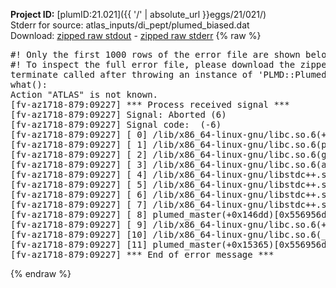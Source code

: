 **Project ID:** [plumID:21.021]({{ '/' | absolute_url }}eggs/21/021/)  
Stderr for source:  atlas_inputs/di_pept/plumed_biased.dat   
Download: [zipped raw stdout](plumed_biased.dat.plumed_master.stdout.txt.zip) - [zipped raw stderr](plumed_biased.dat.plumed_master.stderr.txt.zip) 
{% raw %}
<pre>
#! Only the first 1000 rows of the error file are shown below
#! To inspect the full error file, please download the zipped raw stderr file above
terminate called after throwing an instance of 'PLMD::Plumed::Exception'
what():
Action "ATLAS" is not known.
[fv-az1718-879:09227] *** Process received signal ***
[fv-az1718-879:09227] Signal: Aborted (6)
[fv-az1718-879:09227] Signal code:  (-6)
[fv-az1718-879:09227] [ 0] /lib/x86_64-linux-gnu/libc.so.6(+0x45330)[0x7f0efd845330]
[fv-az1718-879:09227] [ 1] /lib/x86_64-linux-gnu/libc.so.6(pthread_kill+0x11c)[0x7f0efd89eb2c]
[fv-az1718-879:09227] [ 2] /lib/x86_64-linux-gnu/libc.so.6(gsignal+0x1e)[0x7f0efd84527e]
[fv-az1718-879:09227] [ 3] /lib/x86_64-linux-gnu/libc.so.6(abort+0xdf)[0x7f0efd8288ff]
[fv-az1718-879:09227] [ 4] /lib/x86_64-linux-gnu/libstdc++.so.6(+0xa5ff5)[0x7f0efdca5ff5]
[fv-az1718-879:09227] [ 5] /lib/x86_64-linux-gnu/libstdc++.so.6(+0xbb0da)[0x7f0efdcbb0da]
[fv-az1718-879:09227] [ 6] /lib/x86_64-linux-gnu/libstdc++.so.6(_ZSt10unexpectedv+0x0)[0x7f0efdca5a55]
[fv-az1718-879:09227] [ 7] /lib/x86_64-linux-gnu/libstdc++.so.6(+0xa5a6f)[0x7f0efdca5a6f]
[fv-az1718-879:09227] [ 8] plumed_master(+0x146dd)[0x556956d5f6dd]
[fv-az1718-879:09227] [ 9] /lib/x86_64-linux-gnu/libc.so.6(+0x2a1ca)[0x7f0efd82a1ca]
[fv-az1718-879:09227] [10] /lib/x86_64-linux-gnu/libc.so.6(__libc_start_main+0x8b)[0x7f0efd82a28b]
[fv-az1718-879:09227] [11] plumed_master(+0x15365)[0x556956d60365]
[fv-az1718-879:09227] *** End of error message ***
</pre>
{% endraw %}
